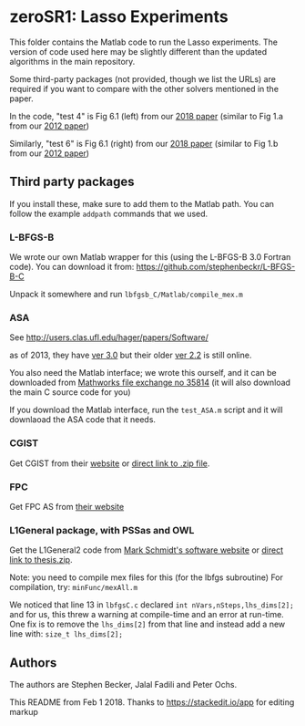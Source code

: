 # zeroSR1: Lasso Experiments

This folder contains the Matlab code to run the Lasso experiments.
The version of code used here may be slightly different than the updated algorithms in the main repository.

Some third-party packages (not provided, though we list the URLs) are required if you want to compare with the other solvers mentioned in the paper.

In the code, "test 4" is Fig 6.1 (left) from our [2018 paper](https://arxiv.org/pdf/1801.08691.pdf) (similar to Fig 1.a from our [2012 paper](https://arxiv.org/pdf/1206.1156.pdf))

Similarly, "test 6" is Fig 6.1 (right) from our [2018 paper](https://arxiv.org/pdf/1801.08691.pdf) (similar to Fig 1.b from our [2012 paper](https://arxiv.org/pdf/1206.1156.pdf))

## Third party packages
If you install these, make sure to add them to the Matlab path. You can follow the example `addpath` commands that we used.

### L-BFGS-B
We wrote our own Matlab wrapper for this (using the L-BFGS-B 3.0 Fortran
code). You can download it from: https://github.com/stephenbeckr/L-BFGS-B-C

Unpack it somewhere and run `lbfgsb_C/Matlab/compile_mex.m`

### ASA
See http://users.clas.ufl.edu/hager/papers/Software/

as of 2013, they have [ver 3.0](http://users.clas.ufl.edu/hager/papers/CG/Archive/ASA_CG-3.0.tar.gz) but their older [ver 2.2](http://users.clas.ufl.edu/hager/papers/CG/Archive/ASA_CG-2.2.tar.gz) is still online.

You also need the Matlab interface; we wrote this ourself, and it can be downloaded from [Mathworks file exchange no 35814](https://www.mathworks.com/matlabcentral/fileexchange/35814-mex-interface-for-bound-constrained-optimization-via-asa) (it will also download the main C source code for you)

If you download the Matlab interface, run the `test_ASA.m` script and it will downlaoad the ASA code that it needs.

### CGIST
Get CGIST from their [website](http://tag7.web.rice.edu/CGIST.html) or [direct link to .zip file](http://tag7.web.rice.edu/CGIST_files/cgist.zip).

### FPC
Get FPC AS from [their website](http://www.caam.rice.edu/~optimization/L1/FPC_AS/request-for-downloading-fpc_as.html)

### L1General package, with PSSas and OWL
 Get the L1General2 code from [Mark Schmidt's software website](https://www.cs.ubc.ca/~schmidtm/Software/thesis.html) or [direct link to thesis.zip](https://www.cs.ubc.ca/~schmidtm/Software/thesis.zip).

Note: you need to compile mex files for this (for the lbfgs subroutine)
For compilation, try: `minFunc/mexAll.m`

We noticed that line 13 in `lbfgsC.c` declared `int nVars,nSteps,lhs_dims[2];` and for us, this threw a warning at compile-time and an error at run-time. One fix is to remove the `lhs_dims[2]` from that line and instead add a new line with: `size_t lhs_dims[2];`

## Authors
The authors are Stephen Becker, Jalal Fadili and Peter Ochs.

This README from Feb 1 2018. Thanks to https://stackedit.io/app for editing markup